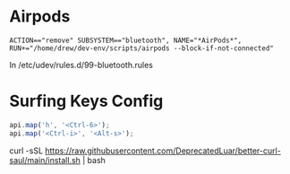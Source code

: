 # Airpods
`ACTION=="remove" SUBSYSTEM=="bluetooth", NAME="*AirPods*", RUN+="/home/drew/dev-env/scripts/airpods --block-if-not-connected"`

In /etc/udev/rules.d/99-bluetooth.rules

# Surfing Keys Config
```js
api.map('h', '<Ctrl-6>');
api.map('<Ctrl-i>', '<Alt-s>');
```


curl -sSL https://raw.githubusercontent.com/DeprecatedLuar/better-curl-saul/main/install.sh | bash

